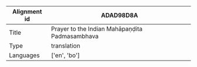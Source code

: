 |Alignment id | ADAD98D8A
| --- | --- 
|Title | Prayer to the Indian Mahāpaṇḍita Padmasambhava 
|Type | translation
|Languages | ['en', 'bo']
